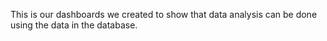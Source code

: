 This is our dashboards we created to show that data analysis can be done using the data in the database.
